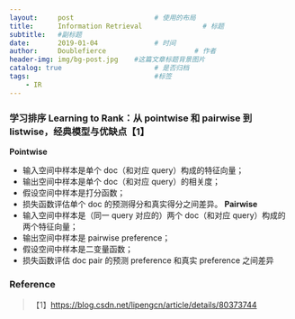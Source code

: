 ```yaml
---
layout:     post                    # 使用的布局
title:      Information Retrieval               # 标题 
subtitle:   #副标题
date:       2019-01-04              # 时间
author:     Doublefierce                      # 作者
header-img: img/bg-post.jpg    #这篇文章标题背景图片
catalog: true                       # 是否归档
tags:                               #标签
    - IR
---
```


### 学习排序 Learning to Rank：从 pointwise 和 pairwise 到 listwise，经典模型与优缺点【1】

**Pointwise**
- 输入空间中样本是单个 doc（和对应 query）构成的特征向量；
- 输出空间中样本是单个 doc（和对应 query）的相关度；
- 假设空间中样本是打分函数；
- 损失函数评估单个 doc 的预测得分和真实得分之间差异。
**Pairwise**
- 输入空间中样本是（同一 query 对应的）两个 doc（和对应 query）构成的两个特征向量；
- 输出空间中样本是 pairwise preference；
- 假设空间中样本是二变量函数；
- 损失函数评估 doc pair 的预测 preference 和真实 preference 之间差异



### Reference
> 【1】https://blog.csdn.net/lipengcn/article/details/80373744